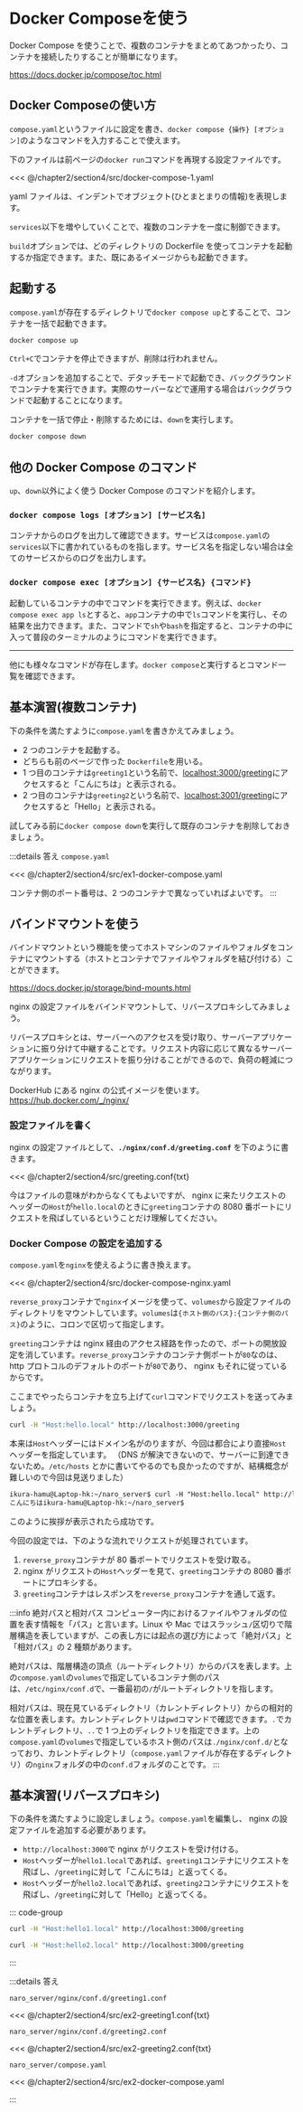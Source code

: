 # Docker Composeを使う

Docker Compose を使うことで、複数のコンテナをまとめてあつかったり、コンテナを接続したりすることが簡単になります。

https://docs.docker.jp/compose/toc.html

## Docker Composeの使い方

`compose.yaml`というファイルに設定を書き、`docker compose {操作} [オプション]`のようなコマンドを入力することで使えます。

下のファイルは前ページの`docker run`コマンドを再現する設定ファイルです。

<<< @/chapter2/section4/src/docker-compose-1.yaml

yaml ファイルは、インデントでオブジェクト(ひとまとまりの情報)を表現します。

`services`以下を増やしていくことで、複数のコンテナを一度に制御できます。

`build`オプションでは、どのディレクトリの Dockerfile を使ってコンテナを起動するか指定できます。また、既にあるイメージからも起動できます。

## 起動する

`compose.yaml`が存在するディレクトリで`docker compose up`とすることで、コンテナを一括で起動できます。

```sh
docker compose up
```

`Ctrl+C`でコンテナを停止できますが、削除は行われません。

`-d`オプションを追加することで、デタッチモードで起動でき、バックグラウンドでコンテナを実行できます。実際のサーバーなどで運用する場合はバックグラウンドで起動することになります。

コンテナを一括で停止・削除するためには、`down`を実行します。

```sh
docker compose down
```

## 他の Docker Compose のコマンド

`up`、`down`以外によく使う Docker Compose のコマンドを紹介します。

### `docker compose logs [オプション] [サービス名]`

コンテナからのログを出力して確認できます。サービスは`compose.yaml`の`services`以下に書かれているものを指します。サービス名を指定しない場合は全てのサービスからのログを出力します。

### `docker compose exec [オプション] {サービス名} {コマンド}`

起動しているコンテナの中でコマンドを実行できます。例えば、`docker compose exec app ls`とすると、`app`コンテナの中で`ls`コマンドを実行し、その結果を出力できます。また、コマンドで`sh`や`bash`を指定すると、コンテナの中に入って普段のターミナルのようにコマンドを実行できます。

---

他にも様々なコマンドが存在します。`docker compose`と実行するとコマンド一覧を確認できます。

## 基本演習(複数コンテナ)

下の条件を満たすように`compose.yaml`を書きかえてみましょう。

- 2 つのコンテナを起動する。
- どちらも前のページで作った `Dockerfile`を用いる。
- 1 つ目のコンテナは`greeting1`という名前で、<a href="http://localhost:3000/greeting">localhost:3000/greeting</a>にアクセスすると「こんにちは」と表示される。
- 2 つ目のコンテナは`greeting2`という名前で、<a href="http://localhost:3001/greeting">localhost:3001/greeting</a>にアクセスすると「Hello」と表示される。

試してみる前に`docker compose down`を実行して既存のコンテナを削除しておきましょう。

:::details 答え
`compose.yaml`

<<< @/chapter2/section4/src/ex1-docker-compose.yaml

コンテナ側のポート番号は、2 つのコンテナで異なっていればよいです。
:::

## バインドマウントを使う

バインドマウントという機能を使ってホストマシンのファイルやフォルダをコンテナにマウントする（ホストとコンテナでファイルやフォルダを結び付ける）ことができます。

https://docs.docker.jp/storage/bind-mounts.html

nginx の設定ファイルをバインドマウントして、リバースプロキシしてみましょう。

リバースプロキシとは、サーバーへのアクセスを受け取り、サーバーアプリケーションに振り分けて中継することです。リクエスト内容に応じて異なるサーバーアプリケーションにリクエストを振り分けることができるので、負荷の軽減につながります。

DockerHub にある nginx の公式イメージを使います。
https://hub.docker.com/_/nginx/

### 設定ファイルを書く

nginx の設定ファイルとして、**`./nginx/conf.d/greeting.conf`** を下のように書きます。

<<< @/chapter2/section4/src/greeting.conf{txt}

今はファイルの意味がわからなくてもよいですが、 nginx に来たリクエストのヘッダーの`Host`が`hello.local`のときに`greeting`コンテナの 8080 番ポートにリクエストを飛ばしているということだけ理解してください。

### Docker Compose の設定を追加する

`compose.yaml`を`nginx`を使えるように書き換えます。

<<< @/chapter2/section4/src/docker-compose-nginx.yaml

`reverse_proxy`コンテナで`nginx`イメージを使って、`volumes`から設定ファイルのディレクトリをマウントしています。`volumes`は`{ホスト側のパス}:{コンテナ側のパス}`のように、コロンで区切って指定します。

`greeting`コンテナは nginx 経由のアクセス経路を作ったので、ポートの開放設定を消しています。`reverse_proxy`コンテナのコンテナ側ポートが`80`なのは、http プロトコルのデフォルトのポートが`80`であり、 nginx もそれに従っているからです。

ここまでやったらコンテナを立ち上げて`curl`コマンドでリクエストを送ってみましょう。

```sh
curl -H "Host:hello.local" http://localhost:3000/greeting
```

本来は`Host`ヘッダーにはドメイン名がのりますが、今回は都合により直接`Host`ヘッダーを指定しています。
（DNS が解決できないので、サーバーに到達できないため。`/etc/hosts` とかに書いてやるのでも良かったのですが、結構概念が難しいので今回は見送りました）

```txt
ikura-hamu@Laptop-hk:~/naro_server$ curl -H "Host:hello.local" http://localhost:3000/greeting
こんにちはikura-hamu@Laptop-hk:~/naro_server$
```

このように挨拶が表示されたら成功です。

今回の設定では、下のような流れでリクエストが処理されています。

1. `reverse_proxy`コンテナが 80 番ポートでリクエストを受け取る。
2. nginx がリクエストの`Host`ヘッダーを見て、`greeting`コンテナの 8080 番ポートにプロキシする。
3. `greeting`コンテナはレスポンスを`reverse_proxy`コンテナを通して返す。

:::info 絶対パスと相対パス
コンピューター内におけるファイルやフォルダの位置を表す情報を「パス」と言います。Linux や Mac ではスラッシュ`/`区切りで階層構造を表していますが、この表し方には起点の選び方によって「絶対パス」と「相対パス」の 2 種類があります。

絶対パスは、階層構造の頂点（ルートディレクトリ）からのパスを表します。上の`compose.yaml`の`volumes`で指定しているコンテナ側のパスは、`/etc/nginx/conf.d`で、一番最初の`/`がルートディレクトリを指します。

相対パスは、現在見ているディレクトリ（カレントディレクトリ）からの相対的な位置を表します。カレントディレクトリは`pwd`コマンドで確認できます。`.`でカレントディレクトリ、`..`で 1 つ上のディレクトリを指定できます。上の`compose.yaml`の`volumes`で指定しているホスト側のパスは`./nginx/conf.d/`となっており、カレントディレクトリ（`compose.yaml`ファイルが存在するディレクトリ）の`nginx`フォルダの中の`conf.d`フォルダのことです。
:::

## 基本演習(リバースプロキシ)

下の条件を満たすように設定しましょう。`compose.yaml`を編集し、 nginx の設定ファイルを追加する必要があります。

- `http://localhost:3000`で nginx がリクエストを受け付ける。
- `Host`ヘッダーが`hello1.local`であれば、`greeting1`コンテナにリクエストを飛ばし、`/greeting`に対して「こんにちは」と返ってくる。
- `Host`ヘッダーが`hello2.local`であれば、`greeting2`コンテナにリクエストを飛ばし、`/greeting`に対して「Hello」と返ってくる。

::: code-group

```sh [こんにちは]
curl -H "Host:hello1.local" http://localhost:3000/greeting
```

```sh [Hello]
curl -H "Host:hello2.local" http://localhost:3000/greeting
```

:::

:::details  答え

`naro_server/nginx/conf.d/greeting1.conf`

<<< @/chapter2/section4/src/ex2-greeting1.conf{txt}

`naro_server/nginx/conf.d/greeting2.conf`

<<< @/chapter2/section4/src/ex2-greeting2.conf{txt}

`naro_server/compose.yaml`

<<< @/chapter2/section4/src/ex2-docker-compose.yaml

:::
